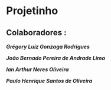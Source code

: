 # Projetinho

## Colaboradores :

***Grégory Luiz Gonzaga Rodrigues*** <br>

***João Bernado Pereira de Andrade Lima*** <br>

***Ian Arthur Neres Oliveira*** <br>

***Paulo Henrique Santos de Oliveira***